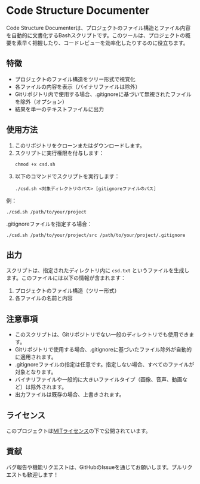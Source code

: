 # Code Structure Documenter

Code Structure Documenterは、プロジェクトのファイル構造とファイル内容を自動的に文書化するBashスクリプトです。このツールは、プロジェクトの概要を素早く把握したり、コードレビューを効率化したりするのに役立ちます。

## 特徴

- プロジェクトのファイル構造をツリー形式で視覚化
- 各ファイルの内容を表示（バイナリファイルは除外）
- Gitリポジトリ内で使用する場合、.gitignoreに基づいて無視されたファイルを除外（オプション）
- 結果を単一のテキストファイルに出力

## 使用方法

1. このリポジトリをクローンまたはダウンロードします。
2. スクリプトに実行権限を付与します：
   ```
   chmod +x csd.sh
   ```
3. 以下のコマンドでスクリプトを実行します：
   ```
   ./csd.sh <対象ディレクトリのパス> [gitignoreファイルのパス]
   ```

例：
```
./csd.sh /path/to/your/project
```

.gitignoreファイルを指定する場合：
```
./csd.sh /path/to/your/project/src /path/to/your/project/.gitignore
```

## 出力

スクリプトは、指定されたディレクトリ内に `csd.txt` というファイルを生成します。このファイルには以下の情報が含まれます：

1. プロジェクトのファイル構造（ツリー形式）
2. 各ファイルの名前と内容

## 注意事項

- このスクリプトは、Gitリポジトリでない一般のディレクトリでも使用できます。
- Gitリポジトリで使用する場合、.gitignoreに基づいたファイル除外が自動的に適用されます。
- .gitignoreファイルの指定は任意です。指定しない場合、すべてのファイルが対象となります。
- バイナリファイルや一般的に大きいファイルタイプ（画像、音声、動画など）は除外されます。
- 出力ファイルは既存の場合、上書きされます。

## ライセンス

このプロジェクトは[MITライセンス](LICENSE)の下で公開されています。

## 貢献

バグ報告や機能リクエストは、GitHubのIssueを通じてお願いします。プルリクエストも歓迎します！

